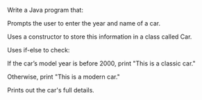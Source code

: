 Write a Java program that:

Prompts the user to enter the year and name of a car.

Uses a constructor to store this information in a class called Car.

Uses if-else to check:

If the car’s model year is before 2000, print "This is a classic car."

Otherwise, print "This is a modern car."

Prints out the car's full details.
